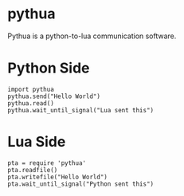 # pythua
Pythua is a python-to-lua communication software.

# Python Side

    import pythua
    pythua.send("Hello World")
    pythua.read()
    pythua.wait_until_signal("Lua sent this")

# Lua Side

    pta = require 'pythua'
    pta.readfile()
    pta.writefile("Hello World")
    pta.wait_until_signal("Python sent this")
